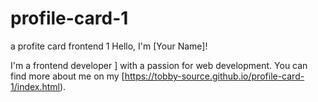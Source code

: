 # profile-card-1
a profite card frontend 1
Hello, I'm [Your Name]!

I'm a frontend developer ] with a passion for web development. You can find more about me on my [https://tobby-source.github.io/profile-card-1/index.html).

